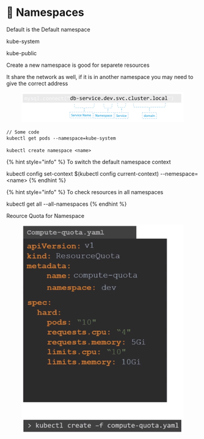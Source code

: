 # 🌴 Namespaces

Default is the Default namespace

kube-system

kube-public



Create a new namespace is good for separete resources

It share the network as well, if it is in another namespace you may need to give the correct address



<figure><img src="../.gitbook/assets/image (1) (1) (1) (1) (1) (1).png" alt=""><figcaption></figcaption></figure>

```
// Some code
kubectl get pods --namespace=kube-system

kubectl create namespace <name>
```

{% hint style="info" %}
To switch the default namespace context

kubectl config set-context $(kubectl config current-context) --nemespace=\<name>
{% endhint %}

{% hint style="info" %}
To check resources in all namespaces

kubectl get all --all-namespaces
{% endhint %}

Reource Quota for Namespace

<figure><img src="../.gitbook/assets/image (2) (1) (1) (1).png" alt=""><figcaption></figcaption></figure>
